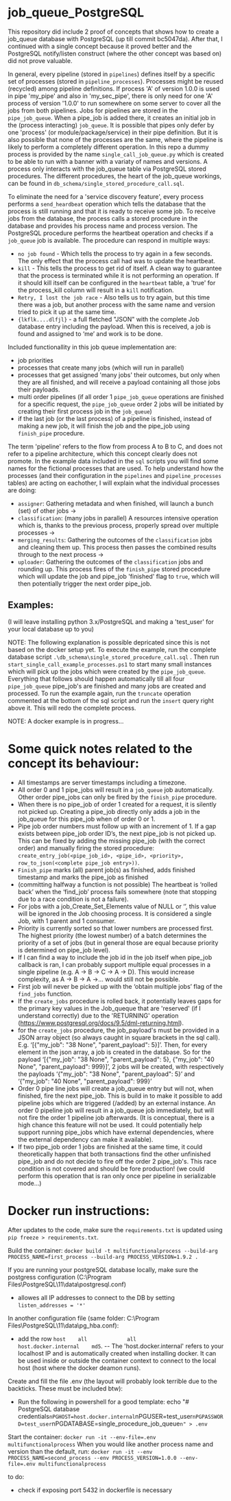 # job_queue_PostgreSQL
This repository did include 2 proof of concepts that shows how to create a job_queue database with PostgreSQL (up till commit bc5047da).
After that, I continued with a single concept because it proved better and the PostgreSQL notify/listen construct (where the other concept was based on) did not prove valuable.

In general, every pipeline (stored in `pipelines`) defines itself by a specific set of processes (stored in `pipeline_processes`). Processes might be reused (recycled) among pipeline definitions. If process 'A' of version 1.0.0 is used in pipe 'my_pipe' and also in 'my_sec_pipe', there is only need for one 'A' process of version '1.0.0' to run somewhere on some server to cover all the jobs from both pipelines. Jobs for pipelines are stored in the `pipe_job_queue`. When a pipe_job is added there, it creates an initial job in the (process interacting) `job_queue`. It is possible that pipes only defer by one 'process' (or module/package/service) in their pipe definition. But it is also possible that none of the processes are the same, where the pipeline is likely to perform a completely different operation. In this repo a dummy process is provided by the name `single_call_job_queue.py` which is created to be able to run with a banner with a variaty of names and versions. A process only interacts with the job_queue table via PostgreSQL stored procedures. The different procedures, the heart of the job_queue workings, can be found in `db_schema/single_stored_procedure_call.sql`.

To eliminate the need for a 'service discovery feature', every process performs a `send_heardbeat` operation which tells the database that the process is still running and that it is ready to receive some job. To receive jobs from the database, the process calls a stored procedure in the database and provides his process name and process version. The PostgreSQL procedure performs the heartbeat operation and checks if a `job_queue` job is available. The procedure can respond in multiple ways:
* `no job found` - Which tells the process to try again in a few seconds. The only effect that the process call had was to update the heartbeat.
* `kill` - This tells the process to get rid of itself. A clean way to guarantee that the process is terminated while it is not performing an operation. If it should kill itself can be configured in the `heartbeat` table, a 'true' for the process_kill column will result in a `kill` notification.
* `Retry, I lost the job race` - Also tells us to try again, but this time there was a job, but another process with the same name and version tried to pick it up at the same time.
* `{lkflk....dlfjl}` - a full fletched "JSON" with the complete Job database entry including the payload. When this is received, a job is found and assigned to ‘me’ and work is to be done.

Included functionallity in this job queue implementation are:
- job priorities
- processes that create many jobs (which will run in parallel)
- processes that get assigned 'many jobs' their outcomes, but only when they are all finished, and will receive a payload containing all those jobs their payloads.
- multi order pipelines (if all order 1 `pipe_job_queue` operations are finished for a specific request, the `pipe_job_queue` order 2 jobs will be initiated by creating their first process job in the `job_queue`)
- if the last job (or the last process) of a pipeline is finished, instead of making a new job, it will finish the job and the pipe_job using `finish_pipe` procedure.

The term 'pipeline' refers to the flow from process A to B to C, and does not refer to a pipeline architecture, which this concept clearly does not promote. In the example data included in the `sql` scripts you will find some names for the fictional processes that are used. To help understand how the processes (and their configuration in the `pipelines` and `pipeline_processes` tables) are acting on eachother, I will explain what the individual processes are doing:
- `assigner`: Gathering metadata and when finished, will launch a bunch (set) of other jobs ->
- `classification`: (many jobs in parallel) A resources intensive operation which is, thanks to the previous process, properly spread over multiple processes ->
- `merging_results`: Gathering the outcomes of the `classification` jobs and cleaning them up. This process then passes the combined results through to the next process -> 
- `uploader`: Gathering the outcomes of the `classification` jobs and rounding up. This process fires of the `finish_pipe` stored procedure which will update the job and pipe_job 'finished' flag to `true`, which will then potentially trigger the next order pipe_job.

## Examples:
(I will leave installing python 3.x/PostgreSQL and making a 'test_user' for your local database up to you)

NOTE: The following explanation is possible depricated since this is not based on the docker setup yet.
To execute the example, run the complete database script `.\db_schema\single_stored_procedure_call.sql` . Then run `start_single_call_example_processes.ps1` to start many small instances which will pick up the jobs which were created by the `pipe_job_queue`. Everything that follows should happen automatically till all four `pipe_job_queue` pipe_job's are finished and many jobs are created and processed. To run the example again, run the `truncate` operation commented at the bottom of the sql script and run the `insert` query right above it. This will redo the complete process.

NOTE: A docker example is in progress...

# Some quick notes related to the concept its behaviour:

- All timestamps are server timestamps including a timezone.
- All order 0 and 1 pipe_jobs will result in a `job_queue` job automatically. Other order pipe_jobs can only be fired by the `finish_pipe` procedure.
- When there is no pipe_job of order 1 created for a request, it is silently not picked up. Creating a pipe_job directly only adds a job in the job_queue for this pipe_job when of order 0 or 1.
- Pipe job order numbers must follow up with an increment of 1. If a gap exists between pipe_job order ID’s, the next pipe_job is not picked up. This can be fixed by adding the missing pipe_job (with the correct order) and manually firing the stored procedure: `create_entry_job(<pipe_job_id>, <pipe_id>, <priority>, row_to_json(<complete pipe_job entry>))`.
- `Finish_pipe` marks (all) parent job(s) as finished, adds finished timestamp and marks the pipe_job as finished
- (committing halfway a function is not possible) The heartbeat is ‘rolled back’ when the ‘find_job’ process fails somewhere (note that stopping due to a race condition is not a failure).
- For jobs with a job_Create_Set_Elements value of NULL or ‘’, this value will be ignored in the Job choosing process. It is considered a single Job, with 1 parent and 1 consumer.
- Priority is currently sorted so that lower numbers are processed first. The highest priority (the lowest number) of a batch determines the priority of a set of jobs (but in general those are equal because priority is determined on pipe_job level).
- If I can find a way to include the job id in the job itself when pipe_job callback is ran, I can probably support multiple equal processes in a single pipeline (e.g. A -> B -> C -> A -> D). This would increase complexity, as A -> B -> A ->… would still not be possible.
- First job will never be picked up with the ‘obtain multiple jobs’ flag of the `find_jobs` function.
- If the `create_jobs` procedure is rolled back, it potentially leaves gaps for the primary key values in the Job_queque that are 'reserved' (if I understand correctly) due to the 'RETURNING' operation (https://www.postgresql.org/docs/9.5/dml-returning.html).
- for the `create_jobs` procedure, the job_payload's must be provided in a JSON array object (so always caught in square brackets in the sql call). E.g. ‘[{"my_job": "38 None", "parent_payload": 5}]’. Then, for every element in the json array, a job is created in the database. So for the payload ‘[{"my_job": "38 None", "parent_payload": 5}, {"my_job": "40 None", "parent_payload": 999}]’, 2 jobs will be created, with respectively the payloads ‘{"my_job": "38 None", "parent_payload": 5}’ and ‘{"my_job": "40 None", "parent_payload": 999}’
- Order 0 pipe line jobs will create a job_queue entry but will not, when finished, fire the next pipe_job. This is build in to make it possible to add pipeline jobs which are triggered (/added) by an external instance. An order 0 pipeline job will result in a job_queue job immediately, but will not fire the order 1 pipeline job afterwards. (It is conceptual, there is a high chance this feature will not be used. It could potentially help support running pipe_jobs which have external dependencies, where the external dependency can make it available).
- If two pipe_job order 1 jobs are finished at the same time, it could theoretically happen that both transactions find the other unfinished pipe_job and do not decide to fire off the order 2 pipe_job's. This race condition is not covered and should be fore production! (we could perform this operation that is ran only once per pipeline in serializable mode...)

# Docker run instructions: 

After updates to the code, make sure the `requirements.txt` is updated using `pip freeze > requirements.txt`.

Build the container:
	`docker build -t multifunctionalprocess --build-arg PROCESS_NAME=first_process --build-arg PROCESS_VERSION=1.9.2 .`

If you are running your postgreSQL database locally, make sure the postgress configuration (C:\Program Files\PostgreSQL\11\data\postgresql.conf)
- allowes all IP addresses to connect to the DB by setting `listen_addresses = '*'`

In another configuration file (same folder: C:\Program Files\PostgreSQL\11\data\pg_hba.conf):
- add the row `host    all             all             host.docker.internal    md5`.
-- The 'host.docker.internal' refers to your localhost IP and is automatically created when installing docker. It can be used inside or outside the container context to connect to the local host (host where the docker deamon runs).

Create and fill the file .env (the layout will probably look terrible due to the backticks. These must be included btw):
- Run the following in powershell for a good template: echo "# PostgreSQL database credentials`nPGHOST=host.docker.internal`nPGUSER=test_user`nPGPASSWORD=test_user`nPGDATABASE=single_procedure_job_queue`n" > .env`

Start the container:
	`docker run -it --env-file=.env multifunctionalprocess`
When you would like another process name and version than the default, run:
	`docker run -it --env PROCESS_NAME=second_process --env PROCESS_VERSION=1.0.0 --env-file=.env multifunctionalprocess`


to do:
- check if exposing port 5432 in dockerfile is necessary